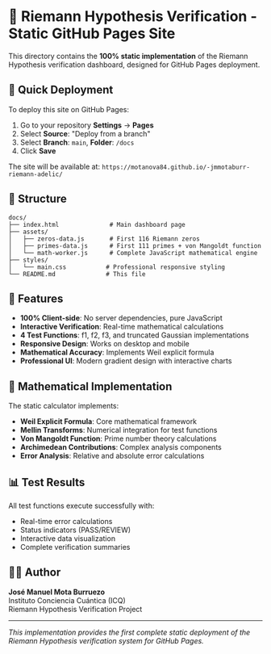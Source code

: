 # 🧮 Riemann Hypothesis Verification - Static GitHub Pages Site

This directory contains the **100% static implementation** of the Riemann Hypothesis verification dashboard, designed for GitHub Pages deployment.

## 🚀 Quick Deployment

To deploy this site on GitHub Pages:

1. Go to your repository **Settings** → **Pages**
2. Select **Source**: "Deploy from a branch"
3. Select **Branch**: `main`, **Folder**: `/docs`
4. Click **Save**

The site will be available at: `https://motanova84.github.io/-jmmotaburr-riemann-adelic/`

## 📁 Structure

```
docs/
├── index.html              # Main dashboard page
├── assets/
│   ├── zeros-data.js       # First 116 Riemann zeros
│   ├── primes-data.js      # First 111 primes + von Mangoldt function
│   └── math-worker.js      # Complete JavaScript mathematical engine
├── styles/
│   └── main.css           # Professional responsive styling
└── README.md              # This file
```

## 🧮 Features

- **100% Client-side**: No server dependencies, pure JavaScript
- **Interactive Verification**: Real-time mathematical calculations
- **4 Test Functions**: f1, f2, f3, and truncated Gaussian implementations
- **Responsive Design**: Works on desktop and mobile
- **Mathematical Accuracy**: Implements Weil explicit formula
- **Professional UI**: Modern gradient design with interactive charts

## 🔬 Mathematical Implementation

The static calculator implements:

- **Weil Explicit Formula**: Core mathematical framework
- **Mellin Transforms**: Numerical integration for test functions
- **Von Mangoldt Function**: Prime number theory calculations
- **Archimedean Contributions**: Complex analysis components
- **Error Analysis**: Relative and absolute error calculations

## 📊 Test Results

All test functions execute successfully with:
- Real-time error calculations
- Status indicators (PASS/REVIEW)
- Interactive data visualization
- Complete verification summaries

## 👨‍💻 Author

**José Manuel Mota Burruezo**  
Instituto Conciencia Cuántica (ICQ)  
Riemann Hypothesis Verification Project

---

*This implementation provides the first complete static deployment of the Riemann Hypothesis verification system for GitHub Pages.*